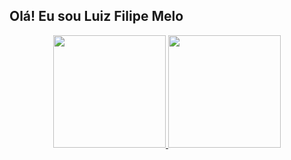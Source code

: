## Olá! Eu sou Luiz Filipe Melo
 <div>
<div align="center">
  <a href="https://github.com/filipeexm">
  <img height="180em" src="https://github-readme-stats.vercel.app/api?username=filipeexm&show_icons=true&theme=dark&include_all_commits=true&count_private=true"/>
  <img height="180em" src="https://github-readme-stats.vercel.app/api/top-langs/?username=filipeexm&layout=compact&langs_count=7&theme=dark"/>
